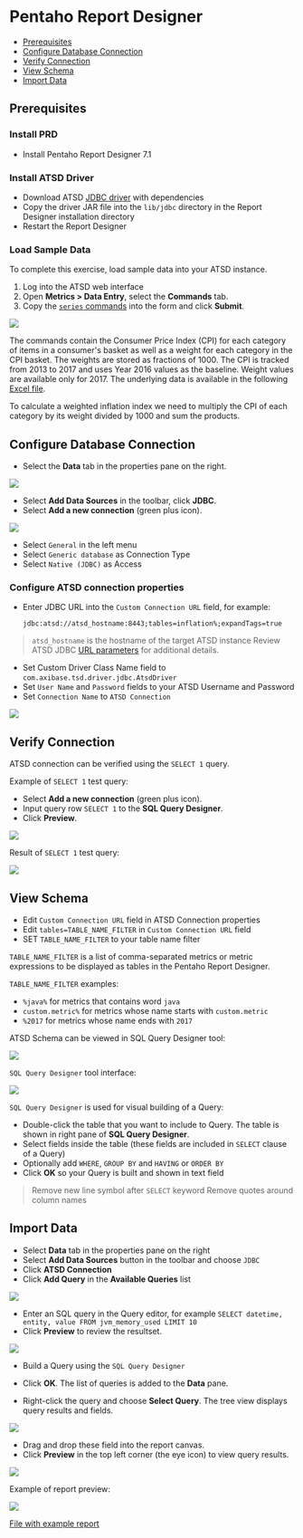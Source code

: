 # Pentaho Report Designer

* [Prerequisites](#prerequisites)
* [Configure Database Connection](#configure-database-connection)
* [Verify Connection](#verify-connection)
* [View Schema](#view-schema)
* [Import Data](#import-data)

## Prerequisites

### Install PRD

* Install Pentaho Report Designer 7.1

### Install ATSD Driver

* Download ATSD [JDBC driver](https://github.com/axibase/atsd-jdbc/releases) with dependencies
* Copy the driver JAR file into the `lib/jdbc` directory in the Report Designer installation directory
* Restart the Report Designer

### Load Sample Data

To complete this exercise, load sample data into your ATSD instance.

1. Log into the ATSD web interface
2. Open **Metrics > Data Entry**, select the **Commands** tab.
3. Copy the [`series` commands](./resources/commands.txt) into the form and click **Submit**.

![](./resources/metrics_entry.png)

The commands contain the Consumer Price Index (CPI) for each category of items in a consumer's basket as well as a weight for each category in the CPI basket. The weights are stored as fractions of 1000. The CPI is tracked from 2013 to 2017 and uses Year 2016 values as the baseline. Weight values are available only for 2017. The underlying data is available in the following [Excel file](./resources/eng_e02.xls).

To calculate a weighted inflation index we need to multiply the CPI of each category by its weight divided by 1000 and sum the products.

## Configure Database Connection

* Select the **Data** tab in the properties pane on the right.

![](./resources/data_pane.png)

* Select **Add Data Sources** in the toolbar, click **JDBC**.
* Select **Add a new connection** (green plus icon).

![](./resources/new_connection.png)

* Select `General` in the left menu
* Select `Generic database` as Connection Type
* Select `Native (JDBC)` as Access

### Configure ATSD connection properties

* Enter JDBC URL into the `Custom Connection URL` field, for example:

  `jdbc:atsd://atsd_hostname:8443;tables=inflation%;expandTags=true`

> `atsd_hostname` is the hostname of the target ATSD instance
> Review ATSD JDBC [URL parameters](https://github.com/axibase/atsd-jdbc/blob/master/README.md) for additional details.

* Set Custom Driver Class Name field to `com.axibase.tsd.driver.jdbc.AtsdDriver`
* Set `User Name` and `Password` fields to your ATSD Username and Password
* Set `Connection Name` to `ATSD Connection`

![](./resources/atsd_connection.png)

## Verify Connection

ATSD connection can be verified using the `SELECT 1` query.

Example of `SELECT 1` test query:

* Select **Add a new connection** (green plus icon).
* Input query row `SELECT 1` to the **SQL Query Designer**.
* Click **Preview**.

![](./resources/select_1.png)

Result of `SELECT 1` test query:

![](./resources/select_1_preview.png)

## View Schema

* Edit `Custom Connection URL` field in ATSD Connection properties
* Edit `tables=TABLE_NAME_FILTER` in `Custom Connection URL` field
* SET `TABLE_NAME_FILTER` to your table name filter

`TABLE_NAME_FILTER` is a list of comma-separated metrics or metric expressions to be displayed as tables in the Pentaho Report Designer.

`TABLE_NAME_FILTER` examples:

* `%java%` for metrics that contains word `java`
* `custom.metric%` for metrics whose name starts with `custom.metric`
* `%2017` for metrics whose name ends with `2017`

ATSD Schema can be viewed in SQL Query Designer tool:

![](./resources/query_text.png)

`SQL Query Designer` tool interface:

![](./resources/sql_query_designer.png)

`SQL Query Designer` is used for visual building of a Query:

* Double-click the table that you want to include to Query. The table is shown in right pane of **SQL Query Designer**.
* Select fields inside the table (these fields are included in `SELECT` clause of a Query)
* Optionally add `WHERE`, `GROUP BY` and `HAVING` or `ORDER BY`
* Click **OK** so your Query is built and shown in text field
> Remove new line symbol after `SELECT` keyword
> Remove quotes around column names

## Import Data

* Select **Data** tab in the properties pane on the right
* Select **Add Data Sources** button in the toolbar and choose `JDBC`
* Click **ATSD Connection**
* Click **Add Query** in the **Available Queries** list

![](./resources/add_query.png)

* Enter an SQL query in the Query editor, for example `SELECT datetime, entity, value FROM jvm_memory_used LIMIT 10`
* Click **Preview** to review the resultset.

![](./resources/preview.png)

* Build a Query using the `SQL Query Designer`

* Click **OK**. The list of queries is added to the **Data** pane.
* Right-click the query and choose **Select Query**. The tree view displays query results and fields.

![](./resources/data_pane_updated.png)

* Drag and drop these field into the report canvas.
* Click **Preview** in the top left corner (the eye icon) to view query results.

![](./resources/report.png)

Example of report preview:

![](./resources/report_preview.png)

[File with example report](./resources/report.prpt)
